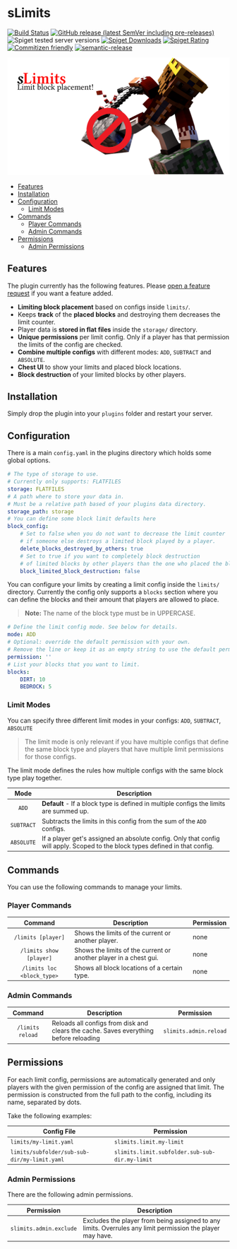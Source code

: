 # sLimits

[![Build Status](https://github.com/Silthus/sLimits/workflows/Build/badge.svg)](../../actions?query=workflow%3ABuild)
[![GitHub release (latest SemVer including pre-releases)](https://img.shields.io/github/v/release/Silthus/sLimits?include_prereleases&label=release)](../../releases)
![Spiget tested server versions](https://img.shields.io/spiget/tested-versions/78922)
[![Spiget Downloads](https://img.shields.io/spiget/downloads/78922)](https://www.spigotmc.org/resources/slimits.78922/)
[![Spiget Rating](https://img.shields.io/spiget/rating/78922)](https://www.spigotmc.org/resources/slimits.78922/)
[![Commitizen friendly](https://img.shields.io/badge/commitizen-friendly-brightgreen.svg)](http://commitizen.github.io/cz-cli/)
[![semantic-release](https://img.shields.io/badge/%20%20%F0%9F%93%A6%F0%9F%9A%80-semantic--release-e10079.svg)](https://github.com/semantic-release/semantic-release)

[![sLimits Splash Screen](docs/img/slimits_splash_small.png)](https://www.spigotmc.org/resources/slimits.78922/)

- [Features](#features)
- [Installation](#installation)
- [Configuration](#configuration)
  - [Limit Modes](#limit-modes)
- [Commands](#commands)
  - [Player Commands](#player-commands)
  - [Admin Commands](#admin-commands)
- [Permissions](#permissions)
  - [Admin Permissions](#admin-permissions)

## Features

The plugin currently has the following features. Please [open a feature request](https://github.com/Silthus/sLimits/issues/new?assignees=&labels=&template=feature_request.md&title=) if you want a feature added.

- **Limiting block placement** based on configs inside `limits/`.
- Keeps **track** of the **placed blocks** and destroying them decreases the limit counter.
- Player data is **stored in flat files** inside the `storage/` directory.
- **Unique permissions** per limit config. Only if a player has that permission the limits of the config are checked.
- **Combine multiple configs** with different modes: `ADD`, `SUBTRACT` and `ABSOLUTE`.
- **Chest UI** to show your limits and placed block locations.
- **Block destruction** of your limited blocks by other players.

## Installation

Simply drop the plugin into your `plugins` folder and restart your server.

## Configuration

There is a main `config.yaml` in the plugins directory which holds some global options.

```yaml
# The type of storage to use.
# Currently only supports: FLATFILES
storage: FLATFILES
# A path where to store your data in.
# Must be a relative path based of your plugins data directory.
storage_path: storage
# You can define some block limit defaults here
block_config:
    # Set to false when you do not want to decrease the limit counter
    # if someone else destroys a limited block played by a player.
    delete_blocks_destroyed_by_others: true
    # Set to true if you want to completely block destruction
    # of limited blocks by other players than the one who placed the block.
    block_limited_block_destruction: false
```

You can configure your limits by creating a limit config inside the `limits/` directory.
Currently the config only supports a `blocks` section where you can define the blocks and their amount that players are allowed to place.

> **Note:** The name of the block type must be in UPPERCASE.

```yaml
# Define the limit config mode. See below for details.
mode: ADD
# Optional: override the default permission with your own.
# Remove the line or keep it as an empty string to use the default permission (see below).
permission: ''
# List your blocks that you want to limit.
blocks:
    DIRT: 10
    BEDROCK: 5
```

### Limit Modes

You can specify three different limit modes in your configs: `ADD`, `SUBTRACT`, `ABSOLUTE`

> The limit mode is only relevant if you have multiple configs that define the same block type
> and players that have multiple limit permissions for those configs.

The limit mode defines the rules how multiple configs with the same block type play together.

| Mode | Description |
| :---: | ---------- |
| `ADD` | **Default** - If a block type is defined in multiple configs the limits are summed up. |
| `SUBTRACT` | Subtracts the limits in this config from the sum of the `ADD` configs. |
| `ABSOLUTE` | If a player get's assigned an absolute config. Only that config will apply. Scoped to the block types defined in that config. |

## Commands

You can use the following commands to manage your limits.

### Player Commands

| Command | Description | Permission |
| :-----: | ----------- | ------- |
| `/limits [player]` | Shows the limits of the current or another player. | none |
| `/limits show [player]` | Shows the limits of the current or another player in a chest gui. | none |
| `/limits loc <block_type>` | Shows all block locations of a certain type. | none |

### Admin Commands

| Command | Description | Permission |
| :-----: | ----------- | ------- |
| `/limits reload` | Reloads all configs from disk and clears the cache. Saves everything before reloading | `slimits.admin.reload` |

## Permissions

For each limit config, permissions are automatically generated and only players with the given permission of the config are assigned that limit.
The permission is constructed from the full path to the config, including its name, separated by dots.

Take the following examples:

| Config File | Permission |
| ----------- | ---------- |
| `limits/my-limit.yaml` | `slimits.limit.my-limit` |
| `limits/subfolder/sub-sub-dir/my-limit.yaml` | `slimits.limit.subfolder.sub-sub-dir.my-limit`

### Admin Permissions

There are the following admin permissions.

| Permission | Description |
| ---------- | ----------- |
| `slimits.admin.exclude` | Excludes the player from being assigned to any limits. Overrules any limit permission the player may have. |
